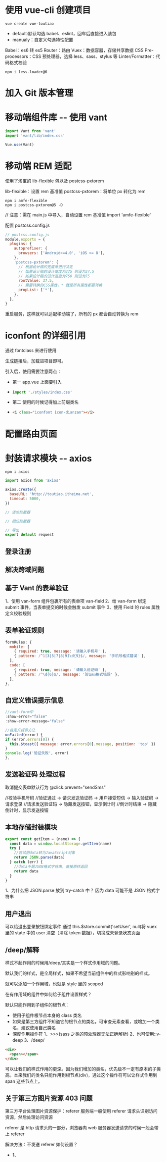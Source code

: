 # 使用 vue-cli 创建项目

```npm
vue create vue-toutiao
```

- default:默认勾选 babel、eslint，回车后直接进入装包
- manualy：自定义勾选特性配置

Babel：es6 转 es5
Router：路由
Vuex：数据容器，存储共享数据
CSS Pre-processors：CSS 预处理器，选择 less、sass、stylus 等
Linter/Formatter：代码格式校验

```less-loader兼容
npm i less-loader@6
```

# 加入 Git 版本管理

# 移动端组件库 -- 使用 vant

```js
import Vant from 'vant'
import 'vant/lib/index.css'

Vue.use(Vant)
```

# 移动端 REM 适配

使用了淘宝的 lib-flexible 包以及 postcss-pxtorem

lib-flexible：设置 rem 基准值
postcss-pxtorem：将单位 px 转化为 rem

```shell
npm i amfe-flexible
npm i postcss-pxtorem@5 -D
```

// 注意：需在 main.js 中导入，自动设置 rem 基准值
import 'amfe-flexible'

配置 postcss.config.js

```js
// postcss.config.js
module.exports = {
  plugins: {
    autoprefixer: {
      browsers: ['Android>=4.0', 'iOS >= 8'],
    },
    'postcss-pxtorem': {
      // 根据设计稿的宽度来进行决定
      // 如果设计稿的设计宽度为375 则设为37.5
      // 如果设计稿的设计宽度为750 则设为75
      rootValue: 37.5,
      // 需要转换的CSS属性，* 就是所有属性都要转换
      propList: ['*'],
    },
  },
}
```

重启服务，这样就可以适配移动端了，所有的 px 都会自动转换为 rem

# iconfont 的详细引用

通过 fontclass 来进行使用

生成链接后，加载进项目即可。

引入后，使用需要注意两点：

- 第一 app.vue 上面要引入

- ```js
  import './styles/index.css'
  ```

- 第二 使用的时候记得加上前缀类名

- ```html
  <i class="iconfont icon-dianzan"></i>
  ```

# 配置路由页面

# 封装请求模块 -- axios

```npm
npm i axios
```

```js
import axios from 'axios'

axios.create({
  baseURL: 'http://toutiao.itheima.net',
  timeout: 5000,
})

// 请求拦截器

// 相应拦截器

// 导出
export default request
```

## 登录注册

## 解决跨域问题

## 基于 Vant 的表单验证

1、使用 van-form 组件包裹所有的表单项 van-field
2、给 van-form 绑定 submit 事件，当表单提交的时候会触发 submit 事件
3、使用 Field 的 rules 属性定义校验规则

## 表单验证规则

```js
formRules: {
  mobile: [
    { required: true, message: '请输入手机号' },
    { pattern: /^1[3|5|7|8|9]\d{9}$/, message: '手机号格式错误' },
  ],
  code: [
    { required: true, message: '请输入验证码' },
    { pattern: /^\d{6}$/, message: '验证码格式错误' },
  ],
},
```

## 自定义错误提示信息

```js
//vant-form中
:show-error="false"
:show-error-message="false"

//自定义提示方法
onFailed(error) {
if (error.errors[0]) {
  this.$toast({ message: error.errors[0].message, position: 'top' })
}
console.log('验证失败', error)
},
```

## 发送验证码 处理过程

取消提交表单默认行为
@click.prevent="sendSms"

//校验手机号码
//验证通过 -> 请求发送验证码 -> 用户接受短信 -> 输入验证码 -> 请求登录
//请求发送验证码 -> 隐藏发送按钮，显示倒计时
//倒计时结束 -> 隐藏倒计时，显示发送按钮

## 本地存储封装模块

```js
export const getItem = (name) => {
  const data = window.localStorage.getItem(name)
  try {
    //尝试把data转为JavaScript对象
    return JSON.parse(data)
  } catch (err) {
    //data不是JSON格式字符串，直接原样返回
    return data
  }
}
```

1、为什么把 JSON.parse 放到 try-catch 中？
因为 data 可能不是 JSON 格式字符串

## 用户退出

可以给退出登录按钮绑定事件
通过 this.\$store.commit('setUser', null)将 vuex 里的 state 中的 user 清空（清除 token 数据），切换成未登录状态页面

## /deep/解释

样式不起作用的时候用/deep/其实是一个样式作用域的问题。

默认我们的样式，是全局样式，如果不希望当前组件中的样式影响别的样式。

就可以添加一个作用域，也就是 style 里的 scoped

在有作用域的组件中如何给子组件设置样式？

默认只能作用到子组件的根节点：

- 使用子组件根节点本身的 class 类名
- 如果是第三方组件不知道它的根节点的类名，可审查元素查看，或增加一个类名，建议使用自己类名
- 深度作用操作符
  1、>>>(sass 之类的预处理器无法正确解析)
  2、也可使用::v-deep
  3、/deep/

```html
<div>
  <span></span>
</div>
```

可以让我们的样式作用的更深。因为我们增加的类名，优先级不一定有原本的子类高。本来我们的类名只能作用到根节点(div)，通过这个操作符可以让样式作用到 span 这些节点上。

## 关于第三方图片资源 403 问题

第三方平台处理图片资源保护：referer
服务端一般使用 referer 请求头识别访问资源，然后处理访问资源

referer 是 http 请求头的一部分，浏览器向 web 服务器发送请求的时候一般会带上 referer

解决方法：不发送 referer 如何设置？

- 1、<img> <a> <area> <ifram> <script>加上 referrerpolicy 属性，设置为 no-referrer
- 2、直接在 html 页面中通过 meta 属性全局配置 <meta name='referrer' content='no-referrer' />

## day.js 处理相对时间 =>2kb

npm i dayjs --save

```js
// 封装dayjs库
import dayjs from 'dayjs'
import 'dayjs/locale/zh-cn'

import relativeTime from 'dayjs/plugin/relativeTime'
import Vue from 'vue'
dayjs.extend(relativeTime)

// 使用中文语言包
dayjs.locale('zh-cn')

Vue.filter('xianduiTime', (value) => {
  return dayjs(value).from(dayjs())
})
```

先初始化，把处理相对时间的代码，封装为全局过滤器、

就可以在项目中进行使用了。

记得要在 main.js 中引用

```js
import '@/utils/dayjs'
```

